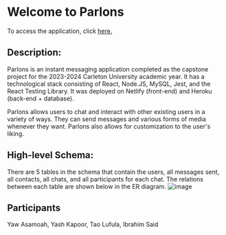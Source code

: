 # Welcome to Parlons

To access the application, click [here.](https://parlons-capstone.netlify.app/login)

## Description:

Parlons is an instant messaging application completed as the capstone project for the 2023-2024 Carleton University academic year. It has a technological stack consisting of React, Node.JS, MySQL, Jest, and the React Testing Library. It was deployed on Netlify (front-end) and Heroku (back-end + database).

Parlons allows users to chat and interact with other existing users in a variety of ways. They can send messages and various forms of media whenever they want. Parlons also allows for customization to the user's liking.

## High-level Schema: 

There are 5 tables in the schema that contain the users, all messages sent, all contacts, all chats, and all participants for each chat. The relations between each table are shown below in the ER diagram.
![image](https://github.com/ibrahimsaidhi/CapstoneProject/assets/91332979/889bde37-f084-4119-b154-57824f53fc8c)

## Participants
Yaw Asamoah,
Yash Kapoor,
Tao Lufula,
Ibrahim Said


 
